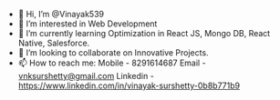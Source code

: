 - 👋 Hi, I’m @Vinayak539
- 👀 I’m interested in Web Development 
- 🌱 I’m currently learning Optimization in React JS, Mongo DB, React Native, Salesforce.
- 💞️ I’m looking to collaborate on Innovative Projects.
- 📫 How to reach me: 
     Mobile - 8291614687
     Email - vnksurshetty@gmail.com 
     Linkedin - https://www.linkedin.com/in/vinayak-surshetty-0b8b771b9

<!---
Vinayak539/Vinayak539 is a ✨ special ✨ repository because its `README.md` (this file) appears on your GitHub profile.
You can click the Preview link to take a look at your changes.
--->
